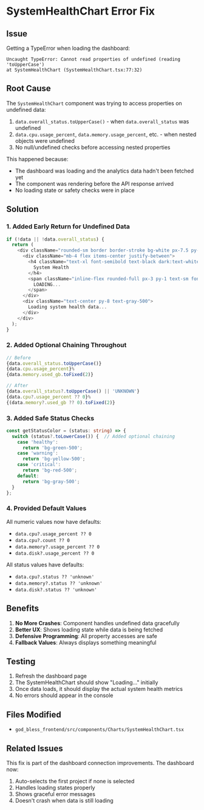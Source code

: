 # SystemHealthChart Error Fix

## Issue
Getting a TypeError when loading the dashboard:
```
Uncaught TypeError: Cannot read properties of undefined (reading 'toUpperCase')
at SystemHealthChart (SystemHealthChart.tsx:77:32)
```

## Root Cause
The `SystemHealthChart` component was trying to access properties on undefined data:
1. `data.overall_status.toUpperCase()` - when `data.overall_status` was undefined
2. `data.cpu.usage_percent`, `data.memory.usage_percent`, etc. - when nested objects were undefined
3. No null/undefined checks before accessing nested properties

This happened because:
- The dashboard was loading and the analytics data hadn't been fetched yet
- The component was rendering before the API response arrived
- No loading state or safety checks were in place

## Solution

### 1. Added Early Return for Undefined Data
```typescript
if (!data || !data.overall_status) {
  return (
    <div className="rounded-sm border border-stroke bg-white px-7.5 py-6 shadow-default dark:border-strokedark dark:bg-boxdark">
      <div className="mb-4 flex items-center justify-between">
        <h4 className="text-xl font-semibold text-black dark:text-white">
          System Health
        </h4>
        <span className="inline-flex rounded-full px-3 py-1 text-sm font-medium bg-gray-500 text-white">
          LOADING...
        </span>
      </div>
      <div className="text-center py-8 text-gray-500">
        Loading system health data...
      </div>
    </div>
  );
}
```

### 2. Added Optional Chaining Throughout
```typescript
// Before
{data.overall_status.toUpperCase()}
{data.cpu.usage_percent}%
{data.memory.used_gb.toFixed(2)}

// After
{data.overall_status?.toUpperCase() || 'UNKNOWN'}
{data.cpu?.usage_percent ?? 0}%
{(data.memory?.used_gb ?? 0).toFixed(2)}
```

### 3. Added Safe Status Checks
```typescript
const getStatusColor = (status: string) => {
  switch (status?.toLowerCase()) {  // Added optional chaining
    case 'healthy':
      return 'bg-green-500';
    case 'warning':
      return 'bg-yellow-500';
    case 'critical':
      return 'bg-red-500';
    default:
      return 'bg-gray-500';
  }
};
```

### 4. Provided Default Values
All numeric values now have defaults:
- `data.cpu?.usage_percent ?? 0`
- `data.cpu?.count ?? 0`
- `data.memory?.usage_percent ?? 0`
- `data.disk?.usage_percent ?? 0`

All status values have defaults:
- `data.cpu?.status ?? 'unknown'`
- `data.memory?.status ?? 'unknown'`
- `data.disk?.status ?? 'unknown'`

## Benefits

1. **No More Crashes**: Component handles undefined data gracefully
2. **Better UX**: Shows loading state while data is being fetched
3. **Defensive Programming**: All property accesses are safe
4. **Fallback Values**: Always displays something meaningful

## Testing

1. Refresh the dashboard page
2. The SystemHealthChart should show "Loading..." initially
3. Once data loads, it should display the actual system health metrics
4. No errors should appear in the console

## Files Modified

- `god_bless_frontend/src/components/Charts/SystemHealthChart.tsx`

## Related Issues

This fix is part of the dashboard connection improvements. The dashboard now:
1. Auto-selects the first project if none is selected
2. Handles loading states properly
3. Shows graceful error messages
4. Doesn't crash when data is still loading
